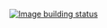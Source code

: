 [![Image building status](https://github.com/IrneRacoonovich/devkitA64-docker/actions/workflows/docker-update.yml/badge.svg)](https://github.com/IrneRacoonovich/devkitA64-docker/actions/workflows/docker-update.yml)

